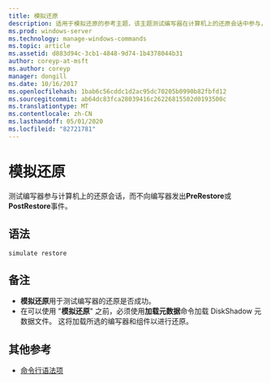 ```yaml
---
title: 模拟还原
description: 适用于模拟还原的参考主题，该主题测试编写器在计算机上的还原会话中参与，而不向编写器发出 PreRestore 或 PostRestore 事件。
ms.prod: windows-server
ms.technology: manage-windows-commands
ms.topic: article
ms.assetid: d883d94c-3cb1-4848-9d74-1b4378044b31
author: coreyp-at-msft
ms.author: coreyp
manager: dongill
ms.date: 10/16/2017
ms.openlocfilehash: 1bab6c56cddc1d2ac95dc70205b0990b82fbfd12
ms.sourcegitcommit: ab64dc83fca28039416c26226815502d0193500c
ms.translationtype: MT
ms.contentlocale: zh-CN
ms.lasthandoff: 05/01/2020
ms.locfileid: "82721781"
---
```

# <a name="simulate-restore"></a>模拟还原

测试编写器参与计算机上的还原会话，而不向编写器发出**PreRestore**或**PostRestore**事件。

## <a name="syntax"></a>语法

```
simulate restore
```

## <a name="remarks"></a>备注

-   **模拟还原**用于测试编写器的还原是否成功。
-   在可以使用 "**模拟还原**" 之前，必须使用**加载元数据**命令加载 DiskShadow 元数据文件。 这将加载所选的编写器和组件以进行还原。

## <a name="additional-references"></a>其他参考

- [命令行语法项](command-line-syntax-key.md)